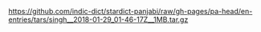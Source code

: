 https://github.com/indic-dict/stardict-panjabi/raw/gh-pages/pa-head/en-entries/tars/singh__2018-01-29_01-46-17Z__1MB.tar.gz

